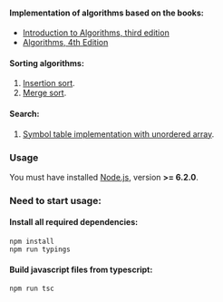 #### Implementation of algorithms based on the books: 
- [Introduction to Algorithms, third edition](http://mitpress.mit.edu/books/introduction-algorithms)
- [Algorithms, 4th Edition](http://algs4.cs.princeton.edu/home/)

#### Sorting algorithms:
1. [Insertion sort]( https://github.com/RinatMullayanov/js-algorithms/blob/master/lib/sort.ts#L8 ).
2. [Merge sort]( https://github.com/RinatMullayanov/js-algorithms/blob/master/lib/sort.ts#L50 ).

#### Search:
1. [Symbol table implementation with unordered array]( https://github.com/RinatMullayanov/js-algorithms/blob/master/lib/search.ts ).

### Usage
You must have installed [Node.js]( https://nodejs.org/), version **>= 6.2.0**.

### Need to start usage:
#### Install all required dependencies:
```shell
npm install
npm run typings
```

#### Build javascript files from typescript:
```shell
npm run tsc
```
